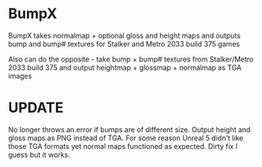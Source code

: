 # BumpX

BumpX takes normalmap + optional gloss and height maps and outputs bump and bump# textures for Stalker and Metro 2033 build 375 games

Also can do the opposite - take bump + bump# textures from Stalker/Metro 2033 build 375  and output heightmap + glossmap + normalmap as TGA images

# UPDATE

No longer throws an error if bumps are of different size.
Output height and gloss maps as PNG instead of TGA. For some reason Unreal 5 didn't like those TGA formats yet normal maps functioned as expected. Dirty fix I guess but it works.
